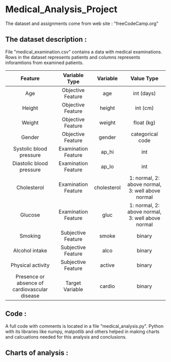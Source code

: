 # Medical_Analysis_Project
The dataset and assignments come from web site : "freeCodeCamp.org"
## The dataset description :
File "medical_examination.csv" contains a data with medical examinations. Rows in the dataset represents patients and 
columns represents inforamtions from examined patients.

| Feature | Variable Type | Variable      | Value Type |
|:-------:|:------------:|:-------------:|:----------:|
| Age | Objective Feature | age | int (days) |
| Height | Objective Feature | height | int (cm) |
| Weight | Objective Feature | weight | float (kg) |
| Gender | Objective Feature | gender | categorical code |
| Systolic blood pressure | Examination Feature | ap_hi | int |
| Diastolic blood pressure | Examination Feature | ap_lo | int |
| Cholesterol | Examination Feature | cholesterol | 1: normal, 2: above normal, 3: well above normal |
| Glucose | Examination Feature | gluc | 1: normal, 2: above normal, 3: well above normal |
| Smoking | Subjective Feature | smoke | binary |
| Alcohol intake | Subjective Feature | alco | binary |
| Physical activity | Subjective Feature | active | binary |
| Presence or absence of cardiovascular disease | Target Variable | cardio | binary |

## Code :
A full code with comments is located in a file "medical_analysis.py".
Python with its libraries like numpy, matpotlib and others helped in making charts and calcuations
needed for this analysis and conclusions.

## Charts of analysis :

